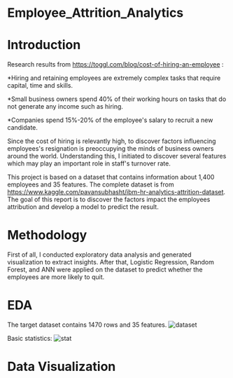 # Employee_Attrition_Analytics

# Introduction
Research results from https://toggl.com/blog/cost-of-hiring-an-employee :

*Hiring and retaining employees are extremely complex tasks that require capital, time and skills.

*Small business owners spend 40% of their working hours on tasks that do not generate any income such as hiring.

*Companies spend 15%-20% of the employee's salary to recruit a new candidate.

Since the cost of hiring is relevantly high, to discover factors influencing employees's resignation is preoccupying the minds of business owners around the world. Understanding this, I initiated to discover several features which may play an important role in staff's turnover rate.

This project is based on a dataset that contains information about 1,400 employees and 35 features. The complete dataset is from https://www.kaggle.com/pavansubhasht/ibm-hr-analytics-attrition-dataset. The goal of this report is to discover the factors impact the employees attribution and develop a model to predict the result.

# Methodology
First of all, I conducted exploratory data analysis and generated visualization to extract insights. After that, Logistic Regression, Random Forest, and ANN were applied on the dataset to predict whether the employees are more likely to quit.

# EDA
The target dataset contains 1470 rows and 35 features.
![dataset](https://user-images.githubusercontent.com/64850893/107973740-9835e580-6f83-11eb-8747-999eb9f7f5e9.jpg)

Basic statistics:
![stat](https://user-images.githubusercontent.com/64850893/107973793-ac79e280-6f83-11eb-99a8-74b21a6de72a.jpg)

# Data Visualization
